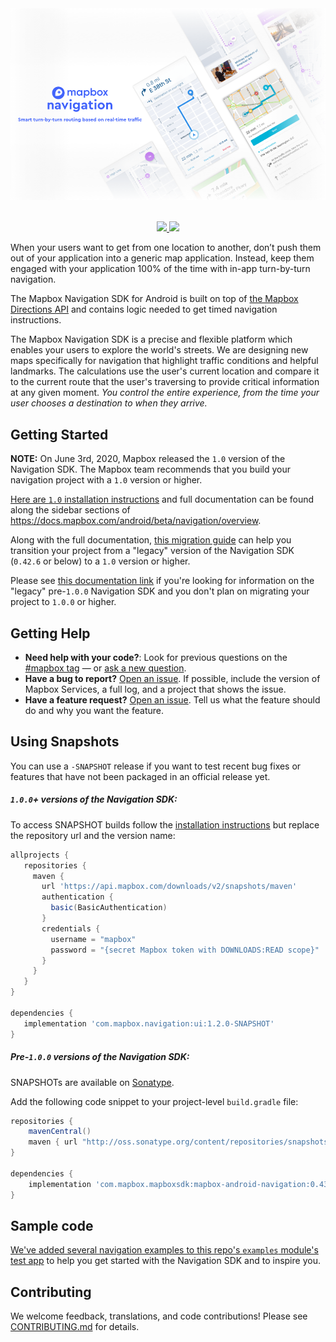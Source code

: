 <div align="center">
  <a href="https://www.mapbox.com/android-docs/navigation/overview/"><img src="https://github.com/mapbox/mapbox-navigation-android/blob/master/.github/splash-img.png?raw=true" alt="Mapbox Service"></a>
</div>
<br>
<p align="center">
  <a href="https://circleci.com/gh/mapbox/mapbox-navigation-android">
    <img src="https://circleci.com/gh/mapbox/mapbox-navigation-android.svg?style=shield&circle-token=:circle-token">
  </a>
  <a href="https://codecov.io/gh/mapbox/mapbox-navigation-android">
    <img src="https://codecov.io/gh/mapbox/mapbox-navigation-android/branch/master/graph/badge.svg">
  </a>
</p>

When your users want to get from one location to another, don’t push them out of your application into a generic map application. Instead, keep them engaged with your application 100% of the time with in-app turn-by-turn navigation.

The Mapbox Navigation SDK for Android is built on top of [the Mapbox Directions API](https://www.mapbox.com/directions) and contains logic needed to get timed navigation instructions.

The Mapbox Navigation SDK is a precise and flexible platform which enables your users to explore the world's streets. We are designing new maps specifically for navigation that highlight traffic conditions and helpful landmarks. The calculations use the user's current location and compare it to the current route that the user's traversing to provide critical information at any given moment. _You control the entire experience, from the time your user chooses a destination to when they arrive._

## Getting Started

**NOTE:** On June 3rd, 2020, Mapbox released the `1.0` version of the Navigation SDK. The Mapbox team recommends that you build your navigation project with a `1.0` version or higher.

[Here are `1.0` installation instructions](https://docs.mapbox.com/android/beta/navigation/overview/#installation) and full documentation can be found along the sidebar sections of https://docs.mapbox.com/android/beta/navigation/overview.

Along with the full documentation, [this migration guide](https://github.com/mapbox/mapbox-navigation-android/wiki/1.0-Navigation-SDK-Migration-Guide) can help you transition your project from a "legacy" version of the Navigation SDK (`0.42.6` or below) to a `1.0` version or higher.

Please see [this documentation link](https://docs.mapbox.com/android/navigation/overview/) if you're looking for information on the "legacy" pre-`1.0.0` Navigation SDK and you don't plan on migrating your project to `1.0.0` or higher.

## Getting Help

- **Need help with your code?**: Look for previous questions on the [#mapbox tag](https://stackoverflow.com/questions/tagged/mapbox+android) — or [ask a new question](https://stackoverflow.com/questions/tagged/mapbox+android).
- **Have a bug to report?** [Open an issue](https://github.com/mapbox/mapbox-navigation-android/issues). If possible, include the version of Mapbox Services, a full log, and a project that shows the issue.
- **Have a feature request?** [Open an issue](https://github.com/mapbox/mapbox-navigation-android/issues/new). Tell us what the feature should do and why you want the feature.

## Using Snapshots

You can use a `-SNAPSHOT` release if you want to test recent bug fixes or features that have not been packaged in an official release yet.

##### `1.0.0`+ versions of the Navigation SDK:

To access SNAPSHOT builds follow the [installation instructions](https://docs.mapbox.com/android/beta/navigation/overview/#installation) but replace the repository url and the version name:
```groovy
allprojects {
   repositories {
     maven {
       url 'https://api.mapbox.com/downloads/v2/snapshots/maven'
       authentication {
         basic(BasicAuthentication)
       }
       credentials {
         username = "mapbox"
         password = "{secret Mapbox token with DOWNLOADS:READ scope}"
       }
     }
   }
}

dependencies {
   implementation 'com.mapbox.navigation:ui:1.2.0-SNAPSHOT'
}
```

##### Pre-`1.0.0` versions of the Navigation SDK:

SNAPSHOTs are available on [Sonatype](https://oss.sonatype.org/content/repositories/snapshots/com/mapbox/mapboxsdk/).

Add the following code snippet to your project-level `build.gradle` file:

```gradle
repositories {
    mavenCentral()
    maven { url "http://oss.sonatype.org/content/repositories/snapshots/" }
}

dependencies {
    implementation 'com.mapbox.mapboxsdk:mapbox-android-navigation:0.43.0-SNAPSHOT'
}
```

## <a name="sample-code">Sample code

[We've added several navigation examples to this repo's `examples` module's test app](https://github.com/mapbox/mapbox-navigation-android/tree/master/examples/src/main/java/com/mapbox/navigation/examples/core) to help you get started with the Navigation SDK and to inspire you.

## Contributing

We welcome feedback, translations, and code contributions! Please see [CONTRIBUTING.md](CONTRIBUTING.md) for details.
